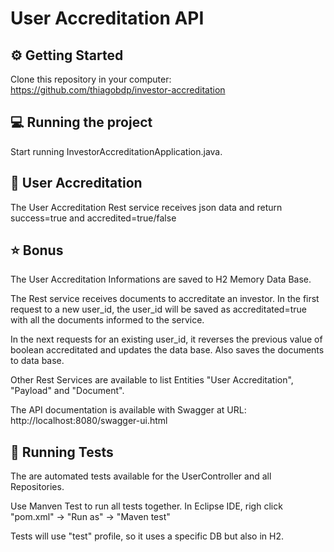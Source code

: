 # User Accreditation API

## ⚙ Getting Started

Clone this repository in your computer: https://github.com/thiagobdp/investor-accreditation

## 💻 Running the project

Start running InvestorAccreditationApplication.java. 

## 📄 User Accreditation 

The User Accreditation Rest service receives json data and return success=true and accredited=true/false

## ⭐ Bonus

The User Accreditation Informations are saved to H2 Memory Data Base.

The Rest service receives documents to accreditate an investor. In the first request to a new user_id, the user_id will be saved as accreditated=true with all the documents informed to the service.

In the next requests for an existing user_id, it reverses the previous value of boolean accreditated and updates the data base. Also saves the documents to data base.

Other Rest Services are available to list Entities "User Accreditation", "Payload" and "Document".

The API documentation is available with Swagger at URL: http://localhost:8080/swagger-ui.html

## 🔬 Running Tests

The are automated tests available for the UserController and all Repositories.

Use Manven Test to run all tests together. In Eclipse IDE, righ click "pom.xml" -> "Run as" -> "Maven test"

Tests will use "test" profile, so it uses a specific DB but also in H2.